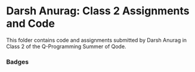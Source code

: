 # Darsh Anurag: Class 2 Assignments and Code
This folder contains code and assignments submitted by Darsh Anurag in Class 2 of the Q-Programming Summer of Qode.
### Badges